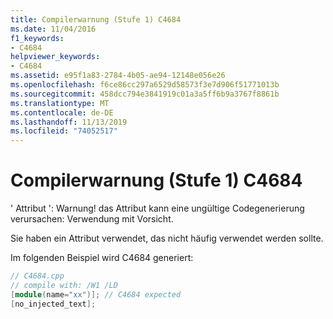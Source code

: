 ```yaml
---
title: Compilerwarnung (Stufe 1) C4684
ms.date: 11/04/2016
f1_keywords:
- C4684
helpviewer_keywords:
- C4684
ms.assetid: e95f1a83-2784-4b05-ae94-12148e056e26
ms.openlocfilehash: f6ce86cc297a6529d58573f3e7d906f51771013b
ms.sourcegitcommit: 458dcc794e3841919c01a3a5ff6b9a3767f8861b
ms.translationtype: MT
ms.contentlocale: de-DE
ms.lasthandoff: 11/13/2019
ms.locfileid: "74052517"
---
```

# <a name="compiler-warning-level-1-c4684"></a>Compilerwarnung (Stufe 1) C4684

' Attribut ': Warnung! das Attribut kann eine ungültige Codegenerierung verursachen: Verwendung mit Vorsicht.

Sie haben ein Attribut verwendet, das nicht häufig verwendet werden sollte.

Im folgenden Beispiel wird C4684 generiert:

```cpp
// C4684.cpp
// compile with: /W1 /LD
[module(name="xx")]; // C4684 expected
[no_injected_text];
```